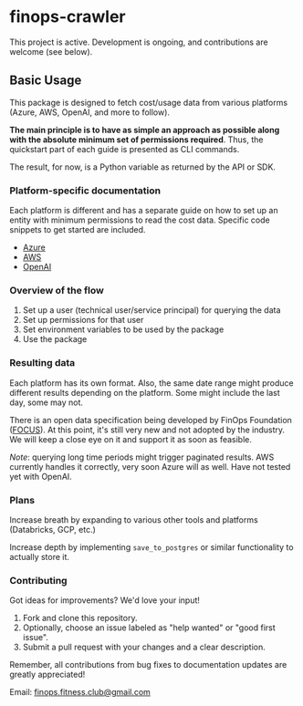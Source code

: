 # finops-crawler

This project is active. Development is ongoing, and contributions are welcome (see below).

## Basic Usage

This package is designed to fetch cost/usage data from various platforms (Azure, AWS, OpenAI, and more to follow).

**The main principle is to have as simple an approach as possible along with the absolute minimum set of permissions required**. Thus, the quickstart part of each guide is presented as CLI commands.

The result, for now, is a Python variable as returned by the API or SDK.

### Platform-specific documentation

Each platform is different and has a separate guide on how to set up an entity with minimum permissions to read the cost data. Specific code snippets to get started are included.

- [Azure](./src/finops_crawler/azure)
- [AWS](./src/finops_crawler/aws)
- [OpenAI](./src/finops_crawler/openai)


### Overview of the flow

1. Set up a user (technical user/service principal) for querying the data
2. Set up permissions for that user
3. Set environment variables to be used by the package
4. Use the package

### Resulting data

Each platform has its own format. Also, the same date range might produce different results depending on the platform. Some might include the last day, some may not.

There is an open data specification being developed by FinOps Foundation ([FOCUS](https://focus.finops.org/)). At this point, it's still very new and not adopted by the industry. We will keep a close eye on it and support it as soon as feasible.

*Note*: querying long time periods might trigger paginated results. AWS currently handles it correctly, very soon Azure will as well. Have not tested yet with OpenAI.

### Plans

Increase breath by expanding to various other tools and platforms (Databricks, GCP, etc.)

Increase depth by implementing `save_to_postgres` or similar functionality to actually store it.

### Contributing

Got ideas for improvements? We'd love your input!

1. Fork and clone this repository.
2. Optionally, choose an issue labeled as "help wanted" or "good first issue".
3. Submit a pull request with your changes and a clear description.

Remember, all contributions from bug fixes to documentation updates are greatly appreciated!

Email: finops.fitness.club@gmail.com
